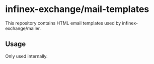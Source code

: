 # infinex-exchange/mail-templates
This repository contains HTML email templates used by infinex-exchange/mailer.

## Usage
Only used internally.